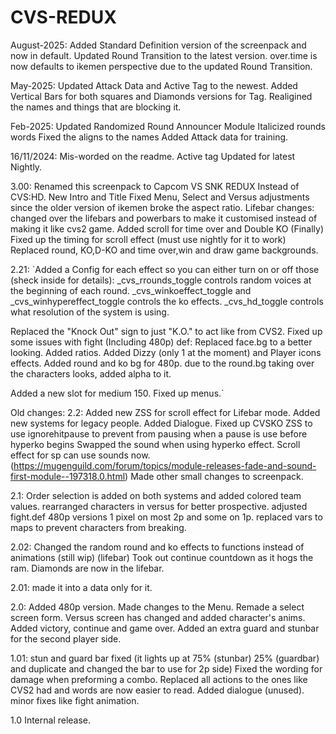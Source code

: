 # CVS-REDUX

August-2025:
Added Standard Definition version of the screenpack and now in default.
Updated Round Transition to the latest version.
over.time is now defaults to ikemen perspective due to the updated Round Transition.

May-2025:
Updated Attack Data and Active Tag to the newest.
Added Vertical Bars for both squares and Diamonds versions for Tag.
Realigined the names and things that are blocking it.

Feb-2025:
Updated Randomized Round Announcer Module
Italicized rounds words
Fixed the aligns to the names
Added Attack data for training.   

16/11/2024:
Mis-worded on the readme.
Active tag Updated for latest Nightly.


3.00:
Renamed this screenpack to Capcom VS SNK REDUX Instead of CVS:HD.
New Intro and Title
Fixed Menu, Select and Versus adjustments since the older version of ikemen broke the aspect ratio.
Lifebar changes:
changed over the lifebars and powerbars to make it customised instead of making it like cvs2 game.
Added scroll for time over and Double KO (Finally)
Fixed up the timing for scroll effect (must use nightly for it to work)
Replaced round, KO,D-KO and time over,win and draw game backgrounds.


2.21:
`Added a Config for each effect so you can either turn on or off those (sheck inside for details):
_cvs_rrounds_toggle controls random voices at the beginning of each round.
_cvs_winkoeffect_toggle and _cvs_winhypereffect_toggle controls the ko effects.
_cvs_hd_toggle controls what resolution of the system is using.

Replaced the "Knock Out" sign to just "K.O." to act like from CVS2.
Fixed up some issues with fight (Including 480p) def:
Replaced face.bg  to a better looking.
Added ratios.
Added Dizzy (only 1 at the moment) and Player icons effects.
Added round and ko bg for 480p. due to the round.bg taking over the characters looks, added alpha to it.

Added a new slot for medium 150.
Fixed up menus.`

Old changes:
2.2:
Added new ZSS for scroll effect for Lifebar mode.
Added new systems for legacy people.
Added Dialogue.
Fixed up CVSKO ZSS  to use ignorehitpause to prevent from pausing when a pause is use before hyperko begins
Swapped the sound when using hyperko effect.
Scroll effect for sp can use sounds now. (<https://mugenguild.com/forum/topics/module-releases-fade-and-sound-first-module--197318.0.html>)
Made other small changes to screenpack.

2.1:
Order selection is added on both systems and added colored team values.
rearranged characters in versus for better prospective.
adjusted fight.def 480p versions 1 pixel on most 2p and some on 1p.
replaced vars to maps to prevent characters from breaking.

2.02:
Changed the random round and ko effects to functions instead of animations (still wip) (lifebar)
Took out continue countdown as it hogs the ram.
Diamonds are now in the lifebar.

2.01:
made it into a data only for it.

2.0:
Added 480p version.
Made changes to the Menu.
Remade a select screen form.
Versus screen has changed and added character's anims.
Added victory, continue and game over.
Added an extra guard and stunbar for the second player side.

1.01:
stun and guard bar fixed (it lights up at 75% (stunbar)  25% (guardbar) and duplicate and changed the bar to use for 2p side)
Fixed the wording for damage when preforming a combo.
Replaced all actions to the ones like CVS2 had and words are now easier to read.
Added dialogue (unused).
minor fixes like fight animation.

1.0
Internal release.
